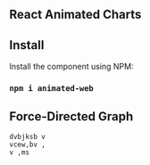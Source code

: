 ## React Animated Charts

## Install

Install the component using NPM:

### `npm i animated-web`


## Force-Directed Graph

```npm i animated-web
dvbjksb v
vcew,bv ,
v ,ms
